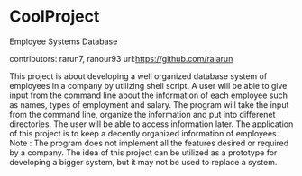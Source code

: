 CoolProject
===========
Employee Systems Database

contributors: rarun7, ranour93
url:https://github.com/raiarun

This project is about developing a well organized database system of employees in a company by utilizing shell script. A user will be able to 
give input from the command line  about the information of each employee such as names, types of employment and salary.
The program will take the input from the command line, organize the information and put into differenet directories. The user
will be able to access information later.
The application of this project is to keep a decently organized information of employees.
Note : The program does not implement all the features desired or required by a company. The idea of this project can be utilized as a prototype for developing a bigger system, but it 
may not be used to replace a system.
